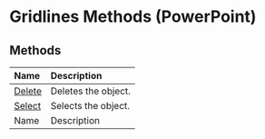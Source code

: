 
# Gridlines Methods (PowerPoint)

## Methods



|**Name**|**Description**|
|:-----|:-----|
| [Delete](2f869cc2-8fe2-299e-ad3e-cba6e0e19d06.md)|Deletes the object.|
| [Select](67de6907-1ebc-4897-8106-dc297a273288.md)|Selects the object.|
|Name|Description|
